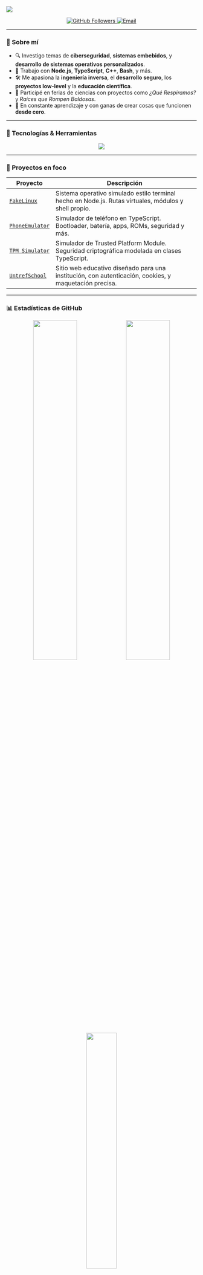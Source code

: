 <!-- Encabezado animado -->
<img src="https://capsule-render.vercel.app/api?type=waving&color=0:1e90ff,100:00bfff&height=180&section=header&text=%C2%A1Hola,%20soy%20Tiziano!%20%F0%9F%91%8B&fontSize=40&fontAlignY=35&desc=Desarrollador%20%F0%9F%92%BB%20%7C%20Investigador%20%F0%9F%94%8D%20%7C%20Open%20Source%20Lover%20%E2%9C%A8&descSize=20&descAlignY=60"/>

<p align="center">
  <a href="https://github.com/tizianoluziramos">
    <img src="https://img.shields.io/github/followers/tizianoluziramos?label=Seguidores&style=social" alt="GitHub Followers">
  </a>
  <a href="mailto:tizianoluziramos@gmail.com">
    <img src="https://img.shields.io/badge/email-tizianoluziramos@gmail.com-blue?style=flat-square&logo=gmail" alt="Email">
  </a>
</p>

---

### 🧠 Sobre mí

- 🔍 Investigo temas de **ciberseguridad**, **sistemas embebidos**, y **desarrollo de sistemas operativos personalizados**.
- 🧰 Trabajo con **Node.js**, **TypeScript**, **C++**, **Bash**, y más.
- 🛠️ Me apasiona la **ingeniería inversa**, el **desarrollo seguro**, los **proyectos low-level** y la **educación científica**.
- 🧪 Participé en ferias de ciencias con proyectos como *¿Qué Respiramos?* y *Raíces que Rompen Baldosas*.
- 🌱 En constante aprendizaje y con ganas de crear cosas que funcionen **desde cero**.

---

### 🧰 Tecnologías & Herramientas

<p align="center">
  <img src="https://skillicons.dev/icons?i=typescript,nodejs,cpp,bash,html,css,javascript,git,docker,vscode,linux" />
</p>

---

### 📌 Proyectos en foco

| Proyecto | Descripción |
|---------|-------------|
| [`FakeLinux`](https://github.com/tizianoluziramos/fakelinux) | Sistema operativo simulado estilo terminal hecho en Node.js. Rutas virtuales, módulos y shell propio. |
| [`PhoneEmulator`](https://github.com/tizianoluziramos/phone-emulator) | Simulador de teléfono en TypeScript. Bootloader, batería, apps, ROMs, seguridad y más. |
| [`TPM Simulator`](https://github.com/tizianoluziramos/tpm-simulator) | Simulador de Trusted Platform Module. Seguridad criptográfica modelada en clases TypeScript. |
| [`UntrefSchool`](https://github.com/tizianoluziramos/untrefschool) | Sitio web educativo diseñado para una institución, con autenticación, cookies, y maquetación precisa. |

---

### 📊 Estadísticas de GitHub

<p align="center">
  <img src="https://github-readme-stats.vercel.app/api?username=tizianoluziramos&show_icons=true&theme=tokyonight" width="48%" />
  <img src="https://github-readme-streak-stats.herokuapp.com/?user=tizianoluziramos&theme=tokyonight" width="48%" />
</p>

<p align="center">
  <img src="https://github-readme-stats.vercel.app/api/top-langs/?username=tizianoluziramos&layout=compact&theme=tokyonight" width="40%" />
</p>

---

### 🧩 Un poco más de mí

```yaml
nombre: Tiziano Luzi Ramos
ocupación: Desarrollador & Entusiasta del Open Source
localización: Tandil, Argentina
lenguajes_favoritos: [TypeScript, C++, Bash]
habilidades: 
  - Ingeniería Inversa
  - Seguridad Android
  - Sistemas embebidos
  - Simuladores

📫 Contacto
📧 tizianoluziramos@gmail.com

💬 En desarrollo: sitio personal y redes profesionales

<p align="center"> <img src="https://media.giphy.com/media/26tn33aiTi1jkl6H6/giphy.gif" width="300" /> </p>
<!-- Pie de página animado --> <p align="center"> <img src="https://capsule-render.vercel.app/api?type=waving&color=0:00bfff,100:1e90ff&height=150&section=footer"/> </p> ```
